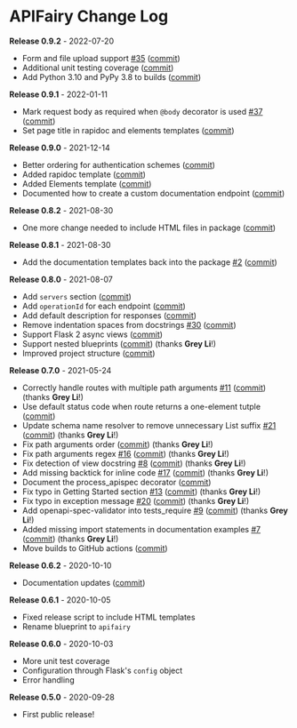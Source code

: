 # APIFairy Change Log

**Release 0.9.2** - 2022-07-20

- Form and file upload support [#35](https://github.com/miguelgrinberg/apifairy/issues/35) ([commit](https://github.com/miguelgrinberg/apifairy/commit/59dfb3c252119beb982adef2346c76592ef14528))
- Additional unit testing coverage ([commit](https://github.com/miguelgrinberg/apifairy/commit/407cf6ba724b6f4c5b90bae8685fee0697f16146))
- Add Python 3.10 and PyPy 3.8 to builds ([commit](https://github.com/miguelgrinberg/apifairy/commit/66ad682d602f2551d0f075678b63b3f338ec6a28))

**Release 0.9.1** - 2022-01-11

- Mark request body as required when `@body` decorator is used [#37](https://github.com/miguelgrinberg/apifairy/issues/37) ([commit](https://github.com/miguelgrinberg/apifairy/commit/5558b240cf0697fd6da875fdb7b98b76eb6d2d30))
- Set page title in rapidoc and elements templates ([commit](https://github.com/miguelgrinberg/apifairy/commit/95352b1c430183166a77459983190894c6596122))

**Release 0.9.0** - 2021-12-14

- Better ordering for authentication schemes ([commit](https://github.com/miguelgrinberg/apifairy/commit/a6067f8eeb1fe429935e75c0ca71389caed4754f))
- Added rapidoc template ([commit](https://github.com/miguelgrinberg/apifairy/commit/ff9a161bc9edfe7e88f1b6f658ea12f2ae91a0e2))
- Added Elements template ([commit](https://github.com/miguelgrinberg/apifairy/commit/d2ff0543cbf4ed8f293c48b1839445b3deacbf3d))
- Documented how to create a custom documentation endpoint ([commit](https://github.com/miguelgrinberg/apifairy/commit/47d13793fa06a9f23eca5435478f42b103c980b3))

**Release 0.8.2** - 2021-08-30

- One more change needed to include HTML files in package ([commit](https://github.com/miguelgrinberg/apifairy/commit/7ed49227de57afbd51dbea5bd2b1e24ff12f733f))

**Release 0.8.1** - 2021-08-30

- Add the documentation templates back into the package [#2](https://github.com/miguelgrinberg/apifairy/issues/2) ([commit](https://github.com/miguelgrinberg/apifairy/commit/7e0115cd5706652d7208bfafb8b47e8fe84b5de7))

**Release 0.8.0** - 2021-08-07

- Add `servers` section ([commit](https://github.com/miguelgrinberg/apifairy/commit/6d5d614ff0dc9ef7666191f4ca7c9e9139518d99))
- Add `operationId` for each endpoint ([commit](https://github.com/miguelgrinberg/apifairy/commit/198855f810b4f97b7f3e61c0cf602e31ab2e0fa8))
- Add default description for responses ([commit](https://github.com/miguelgrinberg/apifairy/commit/73ec17f13933c5d4a55a81d5131706a531f88dfb))
- Remove indentation spaces from docstrings [#30](https://github.com/miguelgrinberg/apifairy/issues/30) ([commit](https://github.com/miguelgrinberg/apifairy/commit/30ef9983bf0c5bb31451cdcc2d5d91447d3cf80e))
- Support Flask 2 async views ([commit](https://github.com/miguelgrinberg/apifairy/commit/bae399aa76d13ebf167a5933f50ddbb5f3923039))
- Support nested blueprints ([commit](https://github.com/miguelgrinberg/apifairy/commit/c5883a626631744c8ec28782bf852c738169dd8f)) (thanks **Grey Li**!)
- Improved project structure ([commit](https://github.com/miguelgrinberg/apifairy/commit/1fbd5a59d3c8aa4e2ea38331c750e41f3164bd3f))

**Release 0.7.0** - 2021-05-24

- Correctly handle routes with multiple path arguments [#11](https://github.com/miguelgrinberg/apifairy/issues/11) ([commit](https://github.com/miguelgrinberg/apifairy/commit/898b2f1f6bb7de5b5125162fe17879e4d1734dee)) (thanks **Grey Li**!)
- Use default status code when route returns a one-element tutple ([commit](https://github.com/miguelgrinberg/apifairy/commit/c895739ce51ea8165de8cd20e322dea7fd2c4645))
- Update schema name resolver to remove unnecessary List suffix [#21](https://github.com/miguelgrinberg/apifairy/issues/21) ([commit](https://github.com/miguelgrinberg/apifairy/commit/fee7425c32ce0629d65cf1729337d3fe940864a6)) (thanks **Grey Li**!)
- Fix path arguments order ([commit](https://github.com/miguelgrinberg/apifairy/commit/6793feb36c893212966eeaf4c9bea2b753e3d142)) (thanks **Grey Li**!)
- Fix path arguments regex [#16](https://github.com/miguelgrinberg/apifairy/issues/16) ([commit](https://github.com/miguelgrinberg/apifairy/commit/7c81c154698dfab0a3c49613ea9885c2ea81be51)) (thanks **Grey Li**!)
- Fix detection of view docstring [#8](https://github.com/miguelgrinberg/apifairy/issues/8) ([commit](https://github.com/miguelgrinberg/apifairy/commit/4dd8568f037b27a54bb1b57a4ea27580f97cf786)) (thanks **Grey Li**!)
- Add missing backtick for inline code [#17](https://github.com/miguelgrinberg/apifairy/issues/17) ([commit](https://github.com/miguelgrinberg/apifairy/commit/e25f5487d1be1b9fef828ce8376e35f51d2231dc)) (thanks **Grey Li**!)
- Document the process_apispec decorator ([commit](https://github.com/miguelgrinberg/apifairy/commit/fd22e11302da82e4aed58e5793efa997d113dc74))
- Fix typo in Getting Started section [#13](https://github.com/miguelgrinberg/apifairy/issues/13) ([commit](https://github.com/miguelgrinberg/apifairy/commit/11bab4baf9f609c174ff8c7810a2f83f697257e5)) (thanks **Grey Li**!)
- Fix typo in exception message [#20](https://github.com/miguelgrinberg/apifairy/issues/20) ([commit](https://github.com/miguelgrinberg/apifairy/commit/217a7fc976b860daa07199c297c7086b63e341be)) (thanks **Grey Li**!)
- Add openapi-spec-validator into tests_require [#9](https://github.com/miguelgrinberg/apifairy/issues/9) ([commit](https://github.com/miguelgrinberg/apifairy/commit/faf551cd2bb224c33f5f6cfc94b2cb34a5249bf6)) (thanks **Grey Li**!)
- Added missing import statements in documentation examples [#7](https://github.com/miguelgrinberg/apifairy/issues/7) ([commit](https://github.com/miguelgrinberg/apifairy/commit/316e0a5af3689947aa7d080c3c3aad87454235bd)) (thanks **Grey Li**!)
- Move builds to GitHub actions ([commit](https://github.com/miguelgrinberg/apifairy/commit/b8cec62a7d719b6dd51b69dbf8f983b61459be94))

**Release 0.6.2** - 2020-10-10

- Documentation updates ([commit](https://github.com/miguelgrinberg/apifairy/commit/ae72b2abc850ecf58c47603fac39fc92fd5c76ec))

**Release 0.6.1** - 2020-10-05

- Fixed release script to include HTML templates
- Rename blueprint to `apifairy`

**Release 0.6.0** - 2020-10-03

- More unit test coverage
- Configuration through Flask's `config` object
- Error handling

**Release 0.5.0** - 2020-09-28

- First public release!
